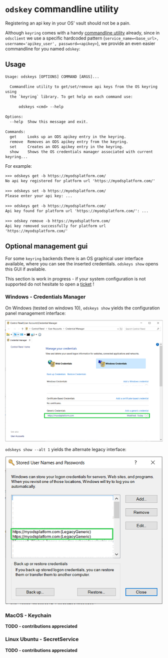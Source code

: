 # `odskey` commandline utility

Registering an api key in your OS' vault should not be a pain. 

Although `keyring` comes with a handy [commandline utility](https://github.com/jaraco/keyring/#command-line-utility) already, since in `odsclient` we use a specific hardcoded pattern (`service_name=<base_url>, username='apikey_user', password=<apikey>`), we provide an even easier commandline for you named `odskey`:

## Usage

```
Usage: odskeys [OPTIONS] COMMAND [ARGS]...

  Commandline utility to get/set/remove api keys from the OS keyring using
  the `keyring` library. To get help on each command use:

      odskeys <cmd> --help

Options:
  --help  Show this message and exit.

Commands:
  get     Looks up an ODS apikey entry in the keyring.
  remove  Removes an ODS apikey entry from the keyring.
  set     Creates an ODS apikey entry in the keyring.
  show    Shows the OS credentials manager associated with current keyring...
```

For example:

```
>>> odskeys get -b https://myodsplatform.com/
No api key registered for platform url 'https://myodsplatform.com/'

>>> odskeys set -b https://myodsplatform.com/
Please enter your api key: ...

>>> odskeys get -b https://myodsplatform.com/
Api key found for platform url 'https://myodsplatform.com/': ...

>>> odskey remove -b https://myodsplatform.com/
Api key removed successfully for platform url 'https://myodsplatform.com/'
```

## Optional management gui

For some `keyring` backends there is an OS graphical user interface available, where you can see the inserted credentials. `odskeys show` opens this GUI if available.

This section is work in progress - if your system configuration is not supported do not hesitate to open a [ticket](https://github.com/smarie/python-odsclient/issues) ! 

### Windows - Credentials Manager

On Windows (tested on windows 10), `odskeys show` yields the configuration panel management interface:

![win_gui](./imgs/WindowsCredMgr.png)
 
`odskeys show --alt 1` yields the alternate legacy interface:

![win_alt_gui](./imgs/WindowsCredMgrLegacy.png)

### MacOS - Keychain

**TODO - contributions appreciated**

### Linux Ubuntu - SecretService

**TODO - contributions appreciated**
